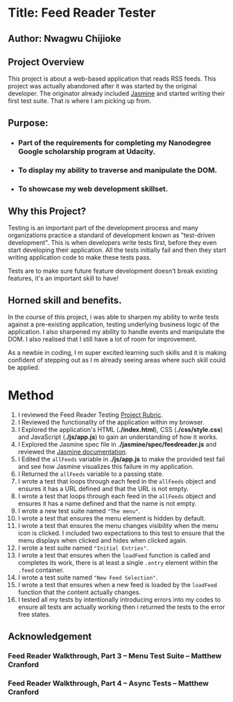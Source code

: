 # Title: Feed Reader Tester

## Author: Nwagwu Chijioke

## Project Overview

This project is about a web-based application that reads RSS feeds. This project was actually abandoned after it was started by the original developer. The originator already included [Jasmine](http://jasmine.github.io/) and started writing their first test suite. That is where I am picking up from.

## Purpose: 
* ### Part of the requirements for completing my Nanodegree Google scholarship program at Udacity.

* ### To display my ability to traverse and manipulate the DOM.

* ### To showcase my web development skillset.

## Why this Project?

Testing is an important part of the development process and many organizations practice a standard of development known as "test-driven development". This is when developers write tests first, before they even start developing their application. All the tests initially fail and then they start writing application code to make these tests pass.

Tests are to make sure future feature development doesn't break existing features, it's an important skill to have!


## Horned skill and benefits.

In the course of this project, i was able to sharpen my ability to write tests against a pre-existing application, testing underlying business logic of the application. I also sharpened my ability to handle events and manipulate the DOM. I also realised that I still have a lot of room for improvement.

As a newbie in coding, I m super excited learning such skills and it is making confident of stepping out as I m already seeing areas where such skill could be applied.


# Method

1. I reviewed the Feed Reader Testing [Project Rubric](https://review.udacity.com/#!/projects/3442558598/rubric).
2. I Reviewed the functionality of the application within my browser.
4. I Explored the application's HTML (**./index.html**), CSS (**./css/style.css**) and JavaScript (**./js/app.js**) to gain an understanding of how it works.
5. I Explored the Jasmine spec file in **./jasmine/spec/feedreader.js** and reviewed the [Jasmine documentation](http://jasmine.github.io).
6. I Edited the `allFeeds` variable in **./js/app.js** to make the provided test fail and see how Jasmine visualizes this failure in my application.
7. I Returned the `allFeeds` variable to a passing state.
8. I wrote a test that loops through each feed in the `allFeeds` object and ensures it has a URL defined and that the URL is not empty.
9. I wrote a test that loops through each feed in the `allFeeds` object and ensures it has a name defined and that the name is not empty.
10. I wrote a new test suite named `"The menu"`.
11. I wrote a test that ensures the menu element is hidden by default.
12. I wrote a test that ensures the menu changes visibility when the menu icon is clicked. I included two expectations to this test to ensure that the menu displays when clicked and hides when clicked again.
13. I wrote a test suite named `"Initial Entries"`.
14. I wrote a test that ensures when the `loadFeed` function is called and completes its work, there is at least a single `.entry` element within the `.feed` container.
15. I wrote a test suite named `"New Feed Selection"`.
16. I wrote a test that ensures when a new feed is loaded by the `loadFeed` function that the content actually changes.
17. I tested all my tests by intentionally introducing errors into my codes to ensure all tests are actually working then i returned the tests to the error free states.

## Acknowledgement
### Feed Reader Walkthrough, Part 3 – Menu Test Suite – Matthew Cranford
### Feed Reader Walkthrough, Part 4 – Async Tests – Matthew Cranford
